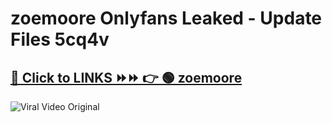 
 # zoemoore Onlyfans Leaked - Update Files 5cq4v

## <h2><a href="https://clipsfans.com/zoemoore&ref=git">🔗 Click to LINKS ⏩⏩ 👉 🟢 zoemoore </a></h2>

<a href="https://clipsfans.com/zoemoore&ref=git" rel="nofollow" data-target="animated-image.originalLink"><img src="https://i.ibb.co.com/xMMVF88/686577567.gif" alt="Viral Video Original" style="max-width: 100%; display: inline-block;" data-target="animated-image.originalImage"></a>


